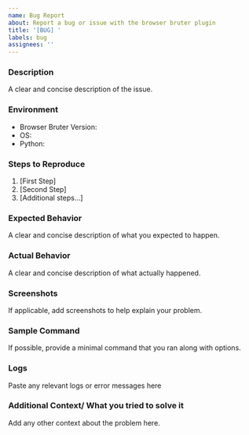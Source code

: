 ```yaml
---
name: Bug Report
about: Report a bug or issue with the browser bruter plugin
title: '[BUG] '
labels: bug
assignees: ''
---
```


### Description
A clear and concise description of the issue.

### Environment
- Browser Bruter Version:
- OS:
- Python:

### Steps to Reproduce
1. [First Step]
2. [Second Step]
3. [Additional steps...]

### Expected Behavior
A clear and concise description of what you expected to happen.

### Actual Behavior
A clear and concise description of what actually happened.

### Screenshots
If applicable, add screenshots to help explain your problem.

### Sample Command
If possible, provide a minimal command that you ran along with options.

### Logs
Paste any relevant logs or error messages here

### Additional Context/ What you tried to solve it
Add any other context about the problem here.